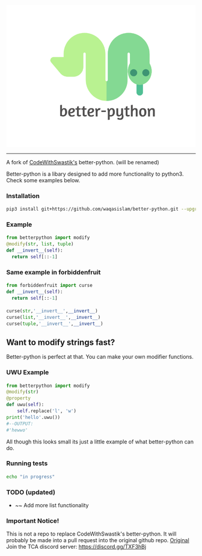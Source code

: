 <p align="center">
  <img src="https://raw.githubusercontent.com/waqasislam/better-python/main/docs/logo.png">
</p>

---

A fork of [CodeWithSwastik's](https://github.com/CodeWithSwastik) better-python. (will be renamed)

Better-python is a libary designed to add more functionality to python3.
Check some examples below.

### Installation

```bash
pip3 install git+https://github.com/waqasislam/better-python.git --upgrade
```

### Example

```python
from betterpython import modify
@modify(str, list, tuple)
def __invert__(self):
  return self[::-1]
```

### Same example in forbiddenfruit

```python
from forbiddenfruit import curse
def __invert__(self):
  return self[::-1]

curse(str,'__invert__',__invert__)
curse(list,'__invert__',__invert__)
curse(tuple,'__invert__',__invert__)
```

## Want to modify strings fast?

Better-python is perfect at that. You can make your own modifier functions.

### UWU Example

```python
from betterpython import modify
@modify(str)
@property
def uwu(self):
    self.replace('l', 'w')
print('hello'.uwu())
#--OUTPUT:
#'hewwo'

```

All though this looks small its just a little example of what better-python can do.

### Running tests

```bash
echo "in progress"
```

### TODO (updated)

- ~~ Add more list functionality

### Important Notice!

This is not a repo to replace CodeWithSwastik's better-python. It will probably be made into a pull request into the original github repo. [Original](https://github.com/CodeWithSwastik/better-python) Join the TCA discord server: https://discord.gg/TXF3hBj
